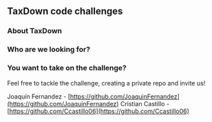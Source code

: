 ## TaxDown code challenges


### About TaxDown


### Who are we looking for?


### You want to take on the challenge?

Feel free to tackle the challenge, creating a private repo and invite us!

Joaquín Fernandez - [https://github.com/JoaquinFernandez](https://github.com/JoaquinFernandez)
Cristian Castillo - [https://github.com/Ccastillo06](https://github.com/Ccastillo06)
